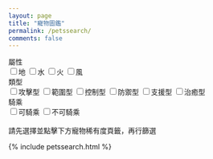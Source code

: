 ```yaml
---
layout: page
title: "寵物圖鑑"
permalink: /petssearch/
comments: false
---
```

<script type="text/javascript">
$(document).ready(function(){
  /*
  $('.petsSearchFilterOptions').click(function(){
    var _filter = $(this).attr('name');
    var _checked = $(this).prop('checked');
    var _target = $('div[data-'+_filter+'^='+$(this).val()+']>a>div');
    if(_checked==true){
      _target.addClass('selecting');
    }else{
      _target.removeClass('selecting');
    }
  });*/
  $('.petsSearchFilterOptions').click(function(){
    /*設定變數*/
    var _indexAry = [];
    var _finalCon = [];
    var _filterCon = [];
    /*搜集條件*/
    $('.petsSearchFilterOptions').each(function(index, el){
      if($(el).prop('checked')==false)return;
      if(_indexAry.indexOf($(el).attr('name'))==-1)_indexAry.push($(el).attr('name'));
      var _theIndex=_indexAry.indexOf($(el).attr('name'));
      if(typeof _filterCon[_theIndex]=='undefined')_filterCon[_theIndex]=[];
      _filterCon[_theIndex].push('[data-'+$(el).attr('name')+'^='+$(el).val()+']');
    });
    /*彙整條件*/
    for (var i = 0; i < _filterCon.length; i++) {
      _finalCon.push(_filterCon[i].join(','));
    }
    console.log(_filterCon);
    if(_filterCon!=''){
      $('#pets-content>div'+_finalCon.join('')).show();
      $('#pets-content>div:not('+_finalCon.join('')+')').hide();
    }else{
      $('#pets-content>div').show();
    }
  });
});
</script>
<div id="petsSearchFilter" class="div-table">
  <div class="div-table-tr">
    <div class="div-table-th" style="width:20%">屬性</div>
    <div class="div-table-td">
      <label><input name="pets-element" type="checkbox" value="地" class="petsSearchFilterOptions" />地</label>
      <label><input name="pets-element" type="checkbox" value="水" class="petsSearchFilterOptions" />水</label>
      <label><input name="pets-element" type="checkbox" value="火" class="petsSearchFilterOptions" />火</label>
      <label><input name="pets-element" type="checkbox" value="風" class="petsSearchFilterOptions" />風</label>
    </div>
  </div>
  <div class="div-table-tr">
    <div class="div-table-th">類型</div>
    <div class="div-table-td">
      <label><input name="pets-type" type="checkbox" value="攻擊型" class="petsSearchFilterOptions" />攻擊型</label>
      <label><input name="pets-type" type="checkbox" value="範圍型" class="petsSearchFilterOptions" />範圍型</label>
      <label><input name="pets-type" type="checkbox" value="控制型" class="petsSearchFilterOptions" />控制型</label>
      <label><input name="pets-type" type="checkbox" value="防禦型" class="petsSearchFilterOptions" />防禦型</label>
      <label><input name="pets-type" type="checkbox" value="支援型" class="petsSearchFilterOptions" />支援型</label>
      <label><input name="pets-type" type="checkbox" value="治癒型" class="petsSearchFilterOptions" />治癒型</label>
    </div>
  </div>
  <div class="div-table-tr">
    <div class="div-table-th">騎乘</div>
    <div class="div-table-td">
      <label><input name="pets-riding" type="checkbox" value="1" class="petsSearchFilterOptions" />可騎乘</label>
      <label><input name="pets-riding" type="checkbox" value="0" class="petsSearchFilterOptions" />不可騎乘</label>
    </div>
  </div>
  <div class="div-table-tr">
    <div class="div-table-td">&nbsp;</div>
    <div class="div-table-td">請先選擇並點擊下方寵物稀有度頁籤，再行篩選</div>
  </div>
</div>

{% include petssearch.html %}
